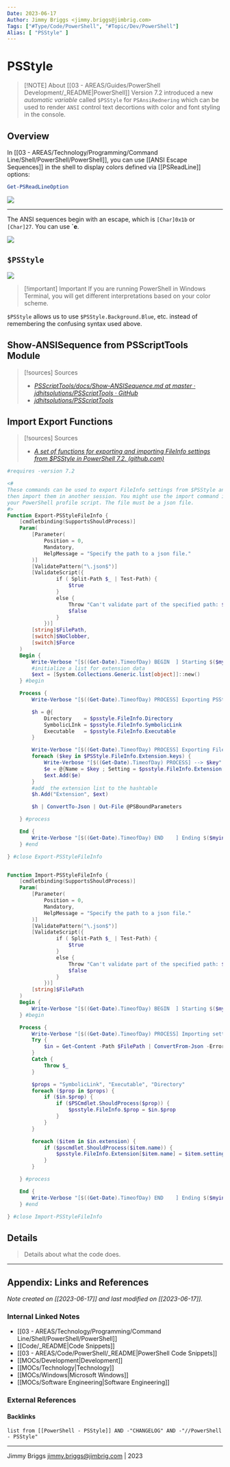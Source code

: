 ```yaml
---
Date: 2023-06-17
Author: Jimmy Briggs <jimmy.briggs@jimbrig.com>
Tags: ["#Type/Code/PowerShell", "#Topic/Dev/PowerShell"]
Alias: [ "PSStyle" ]
---
```


# PSStyle

> [!NOTE] About
> [[03 - AREAS/Guides/PowerShell Development/_README|PowerShell]] Version 7.2 introduced a new *automatic variable* called `$PSStyle` for `PSAnsiRednering` which can be used to render `ANSI` control text decortions with color and font styling in the console.

## Overview

In [[03 - AREAS/Technology/Programming/Command Line/Shell/PowerShell/PowerShell]], you can use [[ANSI Escape Sequences]] in the shell to display colors defined via [[PSReadLine]] options:

```powershell
Get-PSReadLineOption
```

![](https://i.imgur.com/OA2IqJK.png)

***

The ANSI sequences begin with an escape, which is `[Char]0x1b` or `[Char]27`. You can use **\`e**. 

![](https://i.imgur.com/5TRVuJ7.png)

## `$PSStyle`

![](https://i.imgur.com/Y4RKYdR.png)

> [!important] Important
> If you are running PowerShell in Windows Terminal, you will get different interpretations based on your color scheme.

`$PSStyle` allows us to use `$PSStyle.Background.Blue`, etc. instead of remembering the confusing syntax used above.

## Show-ANSISequence from PSScriptTools Module

> [!sources] Sources
> - *[PSScriptTools/docs/Show-ANSISequence.md at master · jdhitsolutions/PSScriptTools · GitHub](https://github.com/jdhitsolutions/PSScriptTools/blob/master/docs/Show-ANSISequence.md)*
> - *[jdhitsolutions/PSScriptTools](https://github.com/jdhitsolutions/PSScriptTools)*

## Import Export Functions

> [!sources] Sources
> - *[A set of functions for exporting and importing FileInfo settings from $PSStyle in PowerShell 7.2. (github.com)](https://gist.github.com/jimbrig/3d21a430064cf3654f68925ee339a2b2)*


```powershell
#requires -version 7.2

<#
These commands can be used to export FileInfo settings from $PSStyle and
then import them in another session. You might use the import command in
your PowerShell profile script. The file must be a json file.
#>
Function Export-PSStyleFileInfo {
    [cmdletbinding(SupportsShouldProcess)]
    Param(
        [Parameter(
            Position = 0,
            Mandatory,
            HelpMessage = "Specify the path to a json file."
        )]
        [ValidatePattern("\.json$")]
        [ValidateScript({
                if ( Split-Path $_ | Test-Path) {
                    $true
                }
                else {
                    Throw "Can't validate part of the specified path: $_"
                    $false
                }
            })]
        [string]$FilePath,
        [switch]$NoClobber,
        [switch]$Force
    )
    Begin {
        Write-Verbose "[$((Get-Date).TimeofDay) BEGIN  ] Starting $($myinvocation.mycommand)"
        #initialize a list for extension data
        $ext = [System.Collections.Generic.list[object]]::new()
    } #begin

    Process {
        Write-Verbose "[$((Get-Date).TimeofDay) PROCESS] Exporting PSStyle FileInfo settings to $FilePath "

        $h = @{
            Directory    = $psstyle.FileInfo.Directory
            SymbolicLInk = $psstyle.FileInfo.SymbolicLink
            Executable   = $psstyle.FileInfo.Executable
        }

        Write-Verbose "[$((Get-Date).TimeofDay) PROCESS] Exporting File Extensions"
        foreach ($key in $PSStyle.FileInfo.Extension.keys) {
            Write-Verbose "[$((Get-Date).TimeofDay) PROCESS] --> $key"
            $e = @{Name = $key ; Setting = $psstyle.FileInfo.Extension[$key] }
            $ext.Add($e)
        }
        #add  the extension list to the hashtable
        $h.Add("Extension", $ext)

        $h | ConvertTo-Json | Out-File @PSBoundParameters

    } #process

    End {
        Write-Verbose "[$((Get-Date).TimeofDay) END    ] Ending $($myinvocation.mycommand)"
    } #end

} #close Export-PSStyleFileInfo


Function Import-PSStyleFileInfo {
    [cmdletbinding(SupportsShouldProcess)]
    Param(
        [Parameter(
            Position = 0,
            Mandatory,
            HelpMessage = "Specify the path to a json file."
        )]
        [ValidatePattern("\.json$")]
        [ValidateScript({
                if ( Split-Path $_ | Test-Path) {
                    $true
                }
                else {
                    Throw "Can't validate part of the specified path: $_"
                    $false
                }
            })]
        [string]$FilePath
    )
    Begin {
        Write-Verbose "[$((Get-Date).TimeofDay) BEGIN  ] Starting $($myinvocation.mycommand)"
    } #begin

    Process {
        Write-Verbose "[$((Get-Date).TimeofDay) PROCESS] Importing settings from $FilePath"
        Try {
            $in = Get-Content -Path $FilePath | ConvertFrom-Json -ErrorAction stop
        }
        Catch {
            Throw $_
        }

        $props = "SymbolicLink", "Executable", "Directory"
        foreach ($prop in $props) {
            if ($in.$prop) {
                if ($PSCmdlet.ShouldProcess($prop)) {
                    $psstyle.FileInfo.$prop = $in.$prop
                }
            }
        }

        foreach ($item in $in.extension) {
            if ($pscmdlet.ShouldProcess($item.name)) {
                $psstyle.FileInfo.Extension[$item.name] = $item.setting
            }
        }

    } #process

    End {
        Write-Verbose "[$((Get-Date).TimeofDay) END    ] Ending $($myinvocation.mycommand)"
    } #end

} #close Import-PSStyleFileInfo
```

## Details

> Details about what the code does.


***

## Appendix: Links and References

*Note created on [[2023-06-17]] and last modified on [[2023-06-17]].*

### Internal Linked Notes

- [[03 - AREAS/Technology/Programming/Command Line/Shell/PowerShell/PowerShell]]
- [[Code/_README|Code Snippets]]
- [[03 - AREAS/Code/PowerShell/_README|PowerShell Code Snippets]]
- [[MOCs/Development|Development]]
- [[MOCs/Technology|Technology]]
- [[MOCs/Windows|Microsoft Windows]]
- [[MOCs/Software Engineering|Software Engineering]]

### External References

#### Backlinks

```dataview
list from [[PowerShell - PSStyle]] AND -"CHANGELOG" AND -"//PowerShell - PSStyle"
```


***

Jimmy Briggs <jimmy.briggs@jimbrig.com> | 2023


